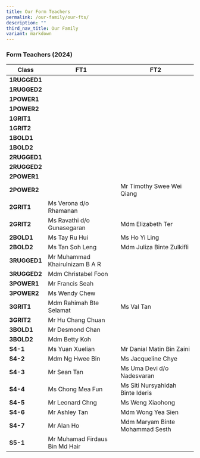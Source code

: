```yaml
---
title: Our Form Teachers
permalink: /our-family/our-fts/
description: ""
third_nav_title: Our Family
variant: markdown
---
```

### Form Teachers (2024)

|Class | FT1 | FT2|
| -------- | -------- |-------- |
|**1RUGGED1**|||
|**1RUGGED2**|||
|**1POWER1**| |  |
|**1POWER2**|||
|**1GRIT1**|||
|**1GRIT2**|||
|**1BOLD1**| ||
|**1BOLD2**|||
|**2RUGGED1**|||
|**2RUGGED2**|  | |
|**2POWER1**|  | |
|**2POWER2**||Mr Timothy Swee Wei Qiang|
|**2GRIT1**|Ms Verona d/o Rhamanan| |
|**2GRIT2**|Ms Ravathi d/o Gunasegaran| Mdm Elizabeth Ter |
|**2BOLD1**|Ms Tay Ru Hui|Ms Ho Yi Ling|
|**2BOLD2**|Ms Tan Soh Leng |Mdm Juliza Binte Zulkifli|
|**3RUGGED1**|Mr Muhammad Khairulnizam B A R| |
|**3RUGGED2**|Mdm Christabel Foon| |
|**3POWER1**|Mr Francis Seah| |
|**3POWER2**|Ms Wendy Chew||
|**3GRIT1**|Mdm Rahimah Bte Selamat|Ms Val Tan |
|**3GRIT2**|Mr Hu Chang Chuan| |
|**3BOLD1**|Mr Desmond Chan| |
|**3BOLD2**|Mdm Betty Koh| |
|**S4-1**|Ms Yuan Xuelian|Mr Danial Matin Bin Zaini|
|**S4-2**|Mdm Ng Hwee Bin|Ms Jacqueline Chye|
|**S4-3**|Mr Sean Tan | Ms Uma Devi d/o Nadesvaran|
|**S4-4**|Ms Chong Mea Fun|Ms Siti Nursyahidah Binte Ideris|
|**S4-5**|Mr Leonard Chng |Ms Weng Xiaohong|
|**S4-6**|Mr Ashley Tan|Mdm Wong Yea Sien|
|**S4-7**|Mr Alan Ho| Mdm Maryam Binte Mohammad Sesth|
|**S5-1**|Mr Muhamad Firdaus Bin Md Hair| |
